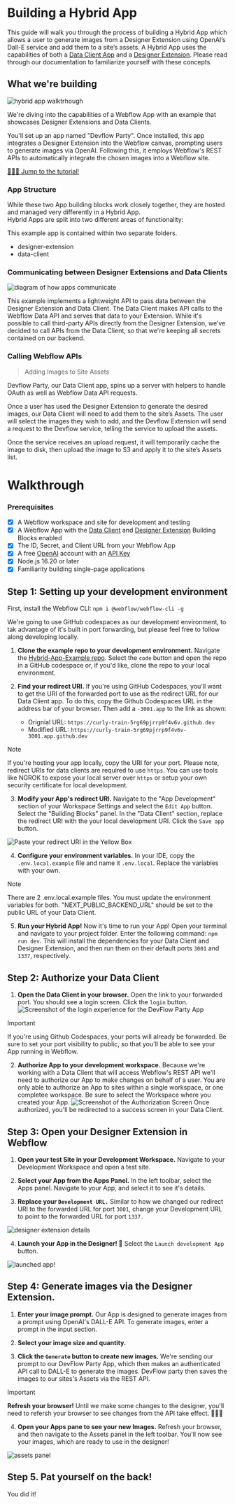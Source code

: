 # Building a Hybrid App


This guide will walk you through the process of building a Hybrid App which allows a user to generate images from a Designer Extension using OpenAI’s Dall-E service and add them to a site’s assets. A Hybrid App uses the capabilities of both a [Data Client App](https://docs.developers.webflow.com/v2.0.0/docs/build-a-data-client) and a [Designer Extension](https://docs.developers.webflow.com/v2.0.0/docs/getting-started-1). Please read through our documentation to familiarize yourself with these concepts.  

## What we're building

![hybrid app walktrhough](/public/Large%20GIF%20(1184x674).gif)

We're diving into the capabilities of a Webflow App with an example that showcases Designer Extensions and Data Clients. 

You'll set up an app named "Devflow Party". Once installed, this app integrates a Designer Extension into the Webflow canvas, prompting users to generate images via OpenAI. Following this, it employs Webflow's REST APIs to automatically integrate the chosen images into a Webflow site.

[🏃🏽‍♂️ Jump to the tutorial!](#walkthrough)

### App Structure

While these two App building blocks work closely together, they are hosted and managed very differently in a Hybrid App.  
Hybrid Apps are split into two different areas of functionality:

This example app is contained within two separate folders.

- designer-extension
- data-client

### Communicating between Designer Extensions and Data Clients

![diagram of how apps communicate](https://user-images.githubusercontent.com/32463/246034069-06bd9352-ca53-4442-973a-00890bf34490.png)

This example implements a lightweight API to pass data between the Designer Extension and Data Client. The Data Client  makes API calls to the Webflow Data API and serves that data to your Extension. While it's possible to call third-party APIs directly from the Designer Extension, we’ve decided to call APIs from the Data Client, so that we're keeping all secrets contained on our backend.

### Calling Webflow APIs
> Adding Images to Site Assets

Devflow Party, our Data Client app, spins up a server with helpers to handle OAuth as well as Webflow Data API requests.

Once a user has used the Designer Extension to generate the desired images, our Data Client will need to add them to the site’s Assets. The user will select the images they wish to add, and the Devflow Extension will send a request to the Devflow service, telling the service to upload the assets.

Once the service receives an upload request, it will temporarily cache the image to disk, then upload the image to S3 and apply it to the site’s Assets list.

# Walkthrough

### Prerequisites

- [x] A Webflow workspace and site for development and testing
- [x] A Webflow App with the [Data Client](https://docs.developers.webflow.com/docs/data-clients) and [Designer Extension](https://docs.developers.webflow.com/docs/designer-extensions) Building Blocks enabled
- [x] The ID, Secret, and Client URL from your Webflow App
- [x] A free [OpenAI](https://openai.com) account with an [API Key](https://platform.openai.com/account/api-keys)
- [x] Node.js 16.20 or later
- [x] Familiarity building single-page applications

## Step 1: Setting up your development environment

First, install the Webflow CLI:
`npm i @webflow/webflow-cli -g`

We're going to use GitHub codespaces as our development environment, to tak advantage of it's built in port forwarding, but please feel free to follow along developing locally.

1. **Clone the example repo to your development environment.** Navigate the [Hybrid-App-Example repo](https://github.com/Webflow-Examples/Hybrid-App-Example/tree/main). Select the `code` button and open the repo in a GitHub codespace or, if you'd like, clone the repo to your local environment.

2. **Find your redirect URI.** If you're using GitHub Codespaces, you'll want to get the URI of the forwarded port to use as the redirect URL for our Data Client app. To do this, copy the Github Codespaces URL in the address bar of your browser. Then add a `-3001.app` to the link as shown: 
    - Orignial URL: `https://curly-train-5rg69pjrrp9f4v6v.github.dev`
    - Modified URL: `https://curly-train-5rg69pjrrp9f4v6v-3001.app.github.dev`

> [!NOTE]
> If you're hosting your app locally, copy the URI for your port. Please note, redirect URIs for data clients are required to use `https`. You can use tools like NGROK to expose your local server over `https` or setup your own security certificate for local development.

3. **Modify your App's redirect URI.** Navigate to the "App Development" section of your Workspace Settings and select the `Edit App` button. Select the "Building Blocks" panel. In the "Data Client" section, replace the redirect URI with the your local development URI. Click the `Save app` button.

![Paste your redirect URI in the Yellow Box](/public/edit-app.png)

4. **Configure your environment variables.** In your IDE, copy the `.env.local.example` file and name it `.env.local`. Replace the variables with your own.

> [!NOTE]
> There are 2 .env.local.example files. You must update the environment variables for both.
> "NEXT_PUBLIC_BACKEND_URL" should be set to the public URL of your Data Client.

5. **Run your Hybrid App!** Now it's time to run your App! Open your terminal and navigate to your project folder. Enter the following command: `npm run dev`. This will install the dependencies for your Data Client and Designer Extension, and then run them on their default ports `3001` and `1337`, respectively. 

## Step 2: Authorize your Data Client

1. **Open the Data Client in your browser.** Open the link to your forwarded port. You should see a login screen. Click the `login` button.
![Screenshot of the login experience for the DevFlow Party App](/public/login-prompt.png)

> [!IMPORTANT]
> If you're using Github Codespaces, your ports will already be forwarded. Be sure to set your port visibility to public, so that you'll be able to see your App running in Webflow.

2. **Authorize App to your development workspace.** Because we're working with a Data Client that will access Webflow's REST API we'll need to authorize our App to make changes on behalf of a user. You are only able to authorize an App to sites within a single workspace, or one completee workspace. Be sure to select the Workspace where you created your App.
![Screenshot of the Authorization Screen](/public/authentication-screen.png)
Once authorized, you'll be redirected to a success screen in your Data Client.

## Step 3: Open your Designer Extension in Webflow

1. **Open your test Site in your Development Workspace.** Navigate to your Development Workspace and open a test site.

2. **Select your App from the Apps Panel.** In the left toolbar, select the Apps panel. Navigate to your App, and select it to see it's details.

3. **Replace your `Development URL.`** Similar to how we changed our redirect URI to the forwarded URL for port `3001`, change your Development URL to point to the forwarded URL for port `1337.`

![designer extension details](/public/designer-extension-details.png)

4. **Launch your App in the Designer! 🚀** Select the `Launch development App` button.

![launched app!](/public/open-designer-extension.png)

## Step 4: Generate images via the Designer Extension.

1. **Enter your image prompt.** Our App is designed to generate images from a prompt using OpenAI's DALL-E API. To generate images, enter a prompt in the input section.

2. **Select your image size and quantity.**

3. **Click the `Generate` button to create new images.** We're sending our prompt to our DevFlow Party App, which then makes an authenticated API call to DALL-E to generate the images. DevFlow party then saves the images to our sites's Assets via the REST API.

> [!Important]
> **Refresh your browser!** Until we make some changes to the designer, you'll need to refersh your browser to see changes from the API take effect. 🙇🏾‍♀️

4. **Open your Apps pane to see your new Images.** Refresh your browser, and then navigate to the Assets panel in the left toolbar. You'll now see your images, which are ready to use in the designer!

![assets panel](/public/assets-panel.png)

## Step 5. Pat yourself on the back!

You did it!
